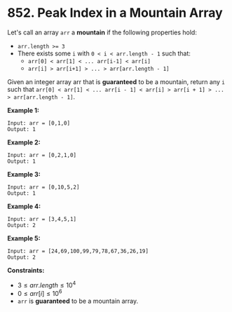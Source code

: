 # 852. Peak Index in a Mountain Array

Let's call an array `arr` a **mountain** if the following properties hold:

- `arr.length >= 3`
- There exists some `i` with `0 < i < arr.length - 1` such that:
  - `arr[0] < arr[1] < ... arr[i-1] < arr[i]`
  - `arr[i] > arr[i+1] > ... > arr[arr.length - 1]`

Given an integer array arr that is **guaranteed** to be a mountain, return any `i` such that `arr[0] < arr[1] < ... arr[i - 1] < arr[i] > arr[i + 1] > ... > arr[arr.length - 1]`.

**Example 1:**

```()
Input: arr = [0,1,0]
Output: 1
```

**Example 2:**

```()
Input: arr = [0,2,1,0]
Output: 1
```

**Example 3:**

```()
Input: arr = [0,10,5,2]
Output: 1
```

**Example 4:**

```()
Input: arr = [3,4,5,1]
Output: 2
```

**Example 5:**

```()
Input: arr = [24,69,100,99,79,78,67,36,26,19]
Output: 2
```

**Constraints:**

- $3 \leq arr.length \leq 10^4$
- $0 \leq arr[i] \leq 10^6$
- `arr` is **guaranteed** to be a mountain array.
